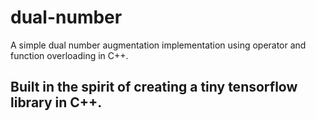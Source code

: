 # dual-number
A simple dual number augmentation implementation using operator and function overloading in C++.

## Built in the spirit of creating a tiny tensorflow library in C++.
